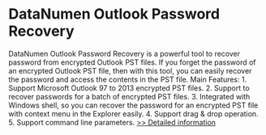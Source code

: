 # DataNumen Outlook Password Recovery
DataNumen Outlook Password Recovery is a powerful tool to recover password from encrypted Outlook PST files. If you forget the password of an encrypted Outlook PST file, then with this tool, you can easily recover the password and access the contents in the PST file. Main Features: 1. Support Microsoft Outlook 97 to 2013 encrypted PST files. 2. Support to recover passwords for a batch of encrypted PST files. 3. Integrated with Windows shell, so you can recover the password for an encrypted PST file with context menu in the Explorer easily. 4. Support drag & drop operation. 5. Support command line parameters.
[>> Detailed information](https://secure.shareit.com/shareit/product.html?productid=300995235&affiliateid=200057808)